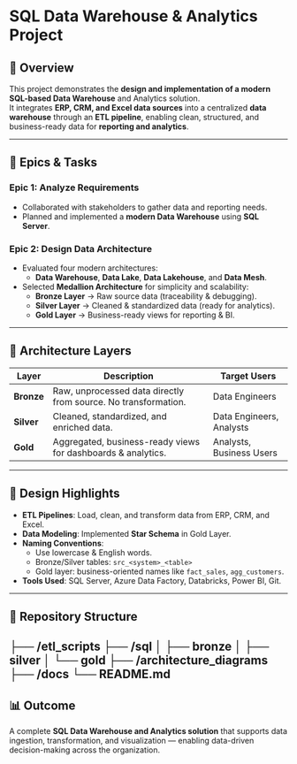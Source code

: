 # SQL Data Warehouse & Analytics Project  

## 📘 Overview  
This project demonstrates the **design and implementation of a modern SQL-based Data Warehouse** and Analytics solution.  
It integrates **ERP, CRM, and Excel data sources** into a centralized **data warehouse** through an **ETL pipeline**, enabling clean, structured, and business-ready data for **reporting and analytics**.

---

## 🚀 Epics & Tasks  

### **Epic 1: Analyze Requirements**  
- Collaborated with stakeholders to gather data and reporting needs.  
- Planned and implemented a **modern Data Warehouse** using **SQL Server**.

### **Epic 2: Design Data Architecture**  
- Evaluated four modern architectures:  
  - **Data Warehouse**, **Data Lake**, **Data Lakehouse**, and **Data Mesh**.  
- Selected **Medallion Architecture** for simplicity and scalability:  
  - **Bronze Layer** → Raw source data (traceability & debugging).  
  - **Silver Layer** → Cleaned & standardized data (ready for analytics).  
  - **Gold Layer** → Business-ready views for reporting & BI.

---

## 🧱 Architecture Layers  

| Layer | Description | Target Users |
|-------|--------------|--------------|
| **Bronze** | Raw, unprocessed data directly from source. No transformation. | Data Engineers |
| **Silver** | Cleaned, standardized, and enriched data. | Data Engineers, Analysts |
| **Gold** | Aggregated, business-ready views for dashboards & analytics. | Analysts, Business Users |

---

## 🧩 Design Highlights  
- **ETL Pipelines**: Load, clean, and transform data from ERP, CRM, and Excel.  
- **Data Modeling**: Implemented **Star Schema** in Gold Layer.  
- **Naming Conventions**:  
  - Use lowercase & English words.  
  - Bronze/Silver tables: `src_<system>_<table>`  
  - Gold layer: business-oriented names like `fact_sales`, `agg_customers`.  
- **Tools Used**: SQL Server, Azure Data Factory, Databricks, Power BI, Git.  

---
## 📂 Repository Structure  
├── /etl_scripts
├── /sql
│ ├── bronze
│ ├── silver
│ └── gold
├── /architecture_diagrams
├── /docs
└── README.md
---

## 📊 Outcome  
A complete **SQL Data Warehouse and Analytics solution** that supports data ingestion, transformation, and visualization — enabling data-driven decision-making across the organization.


